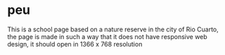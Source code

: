 # peu
This is a school page based on a nature reserve in the city of Rio Cuarto, the page is made in such a way that it does not have responsive web design, it should open in 1366 x 768 resolution
